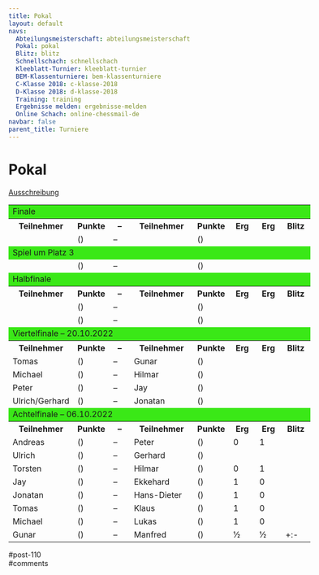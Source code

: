 ```yaml
---
title: Pokal 
layout: default
navs:
  Abteilungsmeisterschaft: abteilungsmeisterschaft
  Pokal: pokal
  Blitz: blitz
  Schnellschach: schnellschach
  Kleeblatt-Turnier: kleeblatt-turnier
  BEM-Klassenturniere: bem-klassenturniere
  C-Klasse 2018: c-klasse-2018
  D-Klasse 2018: d-klasse-2018
  Training: training
  Ergebnisse melden: ergebnisse-melden
  Online Schach: online-chessmail-de
navbar: false
parent_title: Turniere
---
```

<div class="post-110 page type-page status-publish hentry" id="post-110">
<h1 class="entry-title">Pokal</h1>
<div class="entry-content">
<p><a href="https://www.narva-schach.de/wordpress/wp-content/uploads/2022/08/Pokal-2022.pdf">Ausschreibung</a></p>
<table style="width: 118%;">
<tbody>
<tr>
<td colspan="8" style="width: 99.8681%; background-color: #3ae817;">Finale</td>
</tr>
<tr>
<th style="width: 20.9763%;">Teilnehmer</th>
<th style="width: 11.6095%;">Punkte</th>
<th style="width: 7.12401%;">–</th>
<th style="width: 21.2401%;">Teilnehmer</th>
<th style="width: 11.6095%;">Punkte</th>
<th style="width: 8.83905%;">Erg</th>
<th style="width: 8.83905%;">Erg</th>
<th style="width: 9.63061%;">Blitz</th>
</tr>
<tr>
<td style="width: 20.9763%;"></td>
<td style="width: 11.6095%;">()</td>
<td style="width: 7.12401%;">–</td>
<td style="width: 21.2401%;"></td>
<td style="width: 11.6095%;">()</td>
<td style="width: 8.83905%;"></td>
<td style="width: 8.83905%;"></td>
</tr>
<tr>
<td colspan="8" style="background-color: #3ae817; width: 99.8681%;">Spiel um Platz 3</td>
</tr>
<tr>
<td style="width: 20.9763%;"></td>
<td style="width: 11.6095%;">()</td>
<td style="width: 7.12401%;">–</td>
<td style="width: 21.2401%;"></td>
<td style="width: 11.6095%;">()</td>
<td style="width: 8.83905%;"></td>
<td style="width: 8.83905%;"></td>
</tr>
<tr>
<td colspan="8" style="width: 99.8681%; background-color: #3ae817;">Halbfinale</td>
</tr>
<tr>
<th style="width: 20.9763%;">Teilnehmer</th>
<th style="width: 11.6095%;">Punkte</th>
<th style="width: 7.12401%;">–</th>
<th style="width: 21.2401%;">Teilnehmer</th>
<th style="width: 11.6095%;">Punkte</th>
<th style="width: 8.83905%;">Erg</th>
<th style="width: 8.83905%;">Erg</th>
<th style="width: 9.63061%;">Blitz</th>
</tr>
<tr>
<td style="width: 20.9763%;"></td>
<td style="width: 11.6095%;">()</td>
<td style="width: 7.12401%;">–</td>
<td style="width: 21.2401%;"></td>
<td style="width: 11.6095%;">()</td>
<td style="width: 8.83905%;"></td>
<td style="width: 8.83905%;"></td>
</tr>
<tr>
<td style="width: 20.9763%;"></td>
<td style="width: 11.6095%;">()</td>
<td style="width: 7.12401%;">–</td>
<td style="width: 21.2401%;"></td>
<td style="width: 11.6095%;">()</td>
<td style="width: 8.83905%;"></td>
<td style="width: 8.83905%;"></td>
</tr>
<tr>
<td colspan="8" style="width: 99.8681%; background-color: #3ae817;">Viertelfinale – 20.10.2022</td>
</tr>
<tr>
<th style="width: 20.9763%;">Teilnehmer</th>
<th style="width: 11.6095%;">Punkte</th>
<th style="width: 7.12401%;">–</th>
<th style="width: 21.2401%;">Teilnehmer</th>
<th style="width: 11.6095%;">Punkte</th>
<th style="width: 8.83905%;">Erg</th>
<th style="width: 8.83905%;">Erg</th>
<th style="width: 9.63061%;">Blitz</th>
</tr>
<tr>
<td style="width: 20.9763%;">Tomas</td>
<td style="width: 11.6095%;">()</td>
<td style="width: 7.12401%;">–</td>
<td nowrap="nowrap" style="width: 21.2401%;">Gunar</td>
<td style="width: 11.6095%;">()</td>
<td style="width: 8.83905%;"></td>
<td style="width: 8.83905%;"></td>
</tr>
<tr>
<td style="width: 20.9763%;">Michael</td>
<td style="width: 11.6095%;">()</td>
<td style="width: 7.12401%;">–</td>
<td style="width: 21.2401%;">Hilmar</td>
<td style="width: 11.6095%;">()</td>
<td style="width: 8.83905%;"></td>
<td style="width: 8.83905%;"></td>
</tr>
<tr>
<td style="width: 20.9763%;">Peter</td>
<td style="width: 11.6095%;">()</td>
<td style="width: 7.12401%;">–</td>
<td style="width: 21.2401%;">Jay</td>
<td style="width: 11.6095%;">()</td>
<td style="width: 8.83905%;"></td>
<td style="width: 8.83905%;"></td>
</tr>
<tr>
<td nowrap="nowrap" style="width: 20.9763%;">Ulrich/Gerhard</td>
<td style="width: 11.6095%;">()</td>
<td style="width: 7.12401%;">–</td>
<td style="width: 21.2401%;">Jonatan</td>
<td style="width: 11.6095%;">()</td>
<td style="width: 8.83905%;"></td>
<td style="width: 8.83905%;"></td>
</tr>
<tr>
<td colspan="8" style="width: 99.8681%; background-color: #3ae817;">Achtelfinale – 06.10.2022</td>
</tr>
<tr>
<th style="width: 20.9763%;">Teilnehmer</th>
<th style="width: 11.6095%;">Punkte</th>
<th style="width: 7.12401%;">–</th>
<th style="width: 21.2401%;">Teilnehmer</th>
<th style="width: 11.6095%;">Punkte</th>
<th style="width: 8.83905%;">Erg</th>
<th style="width: 8.83905%;">Erg</th>
<th style="width: 9.63061%;">Blitz</th>
</tr>
<tr>
<td style="width: 20.9763%;">Andreas</td>
<td style="width: 11.6095%;">()</td>
<td style="width: 7.12401%;">–</td>
<td style="width: 21.2401%;">Peter</td>
<td style="width: 11.6095%;">()</td>
<td style="width: 8.83905%;">0</td>
<td style="width: 8.83905%;">1</td>
</tr>
<tr>
<td style="width: 20.9763%;">Ulrich</td>
<td style="width: 11.6095%;">()</td>
<td style="width: 7.12401%;">–</td>
<td style="width: 21.2401%;">Gerhard</td>
<td style="width: 11.6095%;">()</td>
<td style="width: 8.83905%;"></td>
<td style="width: 8.83905%;"></td>
</tr>
<tr>
<td style="width: 20.9763%;">Torsten</td>
<td style="width: 11.6095%;">()</td>
<td style="width: 7.12401%;">–</td>
<td style="width: 21.2401%;">Hilmar</td>
<td style="width: 11.6095%;">()</td>
<td style="width: 8.83905%;">0</td>
<td style="width: 8.83905%;">1</td>
</tr>
<tr>
<td style="width: 20.9763%;">Jay</td>
<td style="width: 11.6095%;">()</td>
<td style="width: 7.12401%;">–</td>
<td style="width: 21.2401%;">Ekkehard</td>
<td style="width: 11.6095%;">()</td>
<td style="width: 8.83905%;">1</td>
<td style="width: 8.83905%;">0</td>
</tr>
<tr>
<td style="width: 20.9763%;">Jonatan</td>
<td style="width: 11.6095%;">()</td>
<td style="width: 7.12401%;">–</td>
<td nowrap="nowrap" style="width: 21.2401%;">Hans-Dieter</td>
<td style="width: 11.6095%;">()</td>
<td style="width: 8.83905%;">1</td>
<td style="width: 8.83905%;">0</td>
</tr>
<tr>
<td style="width: 20.9763%;">Tomas</td>
<td style="width: 11.6095%;">()</td>
<td style="width: 7.12401%;">–</td>
<td style="width: 21.2401%;">Klaus</td>
<td style="width: 11.6095%;">()</td>
<td style="width: 8.83905%;">1</td>
<td style="width: 8.83905%;">0</td>
</tr>
<tr>
<td style="width: 20.9763%;">Michael</td>
<td style="width: 11.6095%;">()</td>
<td style="width: 7.12401%;">–</td>
<td style="width: 21.2401%;">Lukas</td>
<td style="width: 11.6095%;">()</td>
<td style="width: 8.83905%;">1</td>
<td style="width: 8.83905%;">0</td>
</tr>
<tr>
<td style="width: 20.9763%;">Gunar</td>
<td style="width: 11.6095%;">()</td>
<td style="width: 7.12401%;">–</td>
<td style="width: 21.2401%;">Manfred</td>
<td style="width: 11.6095%;">()</td>
<td style="width: 8.83905%;">½</td>
<td style="width: 8.83905%;">½</td>
<td>+:-</td>
</tr>
</tbody>
</table>
</div><!-- .entry-content -->
</div> #post-110 
<div id="comments">
</div> #comments 

